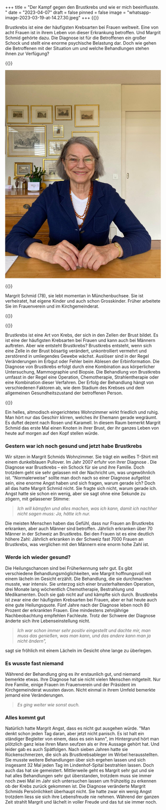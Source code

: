 +++
title = "Der Kampf gegen den Brustkrebs und wie er mich beeinflusste. "
date = "2023-04-07"
draft = false
pinned = false
image = "whatsapp-image-2023-03-19-at-14.27.30.jpeg"
+++
{{<lead>}}

Brustkrebs ist eine der häufigsten Krebsarten bei Frauen weltweit. Eine von acht Frauen ist in ihrem Leben von dieser Erkrankung betroffen. Und Margrit Schmid gehörte dazu. Die Diagnose ist für die Betroffenen ein großer Schock und stellt eine enorme psychische Belastung dar. Doch wie gehen die Betroffenen mit der Situation um und welche Behandlungen stehen ihnen zur Verfügung?

{{</lead>}}

![](whatsapp-image-2023-03-19-at-14.27.30.jpeg "Margrit Schmid")



{{<box>}}

Margrit Schmid (78), sie lebt momentan in Münchenbuchsee. Sie ist verheiratet, hat eigene Kinder und auch schon Grosskinder. Früher arbeitete Sie im Frauenverein und im Kirchgemeinderat. 

{{</box>}}

{{<box>}}

Brustkrebs ist eine Art von Krebs, der sich in den Zellen der Brust bildet. Es ist eine der häufigsten Krebsarten bei Frauen und kann auch bei Männern auftreten. Aber wie entsteht Brustkrebs? Brustkrebs entsteht, wenn sich eine Zelle in der Brust bösartig verändert, unkontrolliert vermehrt und zerstörend in umliegendes Gewebe wächst. Auslöser sind in der Regel Veränderungen im Erbgut oder Fehler beim Ablesen der Erbinformation. Die Diagnose von Brustkrebs erfolgt durch eine Kombination aus körperlicher Untersuchung, Mammographie und Biopsie. Die Behandlung von Brustkrebs umfasst in der Regel eine Operation, Chemotherapie, Strahlentherapie oder eine Kombination dieser Verfahren. Der Erfolg der Behandlung hängt von verschiedenen Faktoren ab, wie dem Stadium des Krebses und dem allgemeinen Gesundheitszustand der betroffenen Person.

{{</box>}}

Ein helles, altmodisch eingerichtetes Wohnzimmer wirkt friedlich und ruhig. Man hört nur das Geschirr klirren, welches ihr Ehemann gerade wegräumt. Es duftet dezent nach Rosen und Karamell. In diesem Raum bemerkt Margrit Schmid das erste Mal einen Knoten in ihrer Brust, der ihr ganzes Leben von heute auf morgen auf den Kopf stellen würde.

### Gestern war ich noch gesund und jetzt habe Brustkrebs

Wir sitzen in Margrit Schmids Wohnzimmer. Sie trägt ein weißes T-Shirt mit einem dunkelblauen Pullover. Im Jahr 2007 erfuhr von ihrer Diagnose . Die Diagnose war Brustkrebs – ein Schock für sie und ihre Familie. Doch trotzdem geht sie sehr gelassen mit der Nachricht um, was ungewöhnlich ist. "Normalerweise" sollte man doch nach so einer Diagnose aufgelöst sein, eine enorme Angst haben und sich fragen, warum gerade ich? Doch all das hatte Margrit Schmid nicht. Sie fragte sich nicht, warum gerade ich. Angst hatte sie schon ein wenig, aber sie sagt ohne eine Sekunde zu zögern, mit gelassener Stimme: 

> *Ich will kämpfen und alles machen, was ich kann, damit ich nachher nicht sagen muss: Ja, hätte ich nur.*

Die meisten Menschen haben das Gefühl, dass nur Frauen an Brustkrebs erkranken, aber auch Männer sind betroffen. Jährlich erkranken über 70 Männer in der Schweiz an Brustkrebs. Bei den Frauen ist es eine deutlich höhere Zahl: Jährlich erkranken in der Schweiz fast 7000 Frauen an Brustkrebs, was verglichen mit den Männern eine enorm hohe Zahl ist. 



### Werde ich wieder gesund?

Die Heilungschancen sind bei Früherkennung sehr gut. Es gibt verschiedene Behandlungsmöglichkeiten, wie Margrit hoffnungsvoll mit einem lächeln im Gesicht erzählt. Die Behandlung, die sie durchmachen musste, war intensiv. Sie unterzog sich einer brusterhaltenden Operation, drei Monate lang wöchentlich Chemotherapie, Bestrahlung und Medikamenten. Doch sie gab nicht auf und kämpfte sich durch. Brustkrebs ist zwar eine der häufigsten Krebsarten bei Frauen, aber er hat heute auch eine gute Heilungsquote. Fünf Jahre nach der Diagnose leben noch 80 Prozent der erkrankten Frauen. Eine mindestens zehnjährige Nachbeobachtung empfehlen Fachleute. Trotz der Schwere der Diagnose änderte sich ihre Lebenseinstellung nicht.

>  *Ich war schon immer sehr positiv eingestellt und dachte mir, man muss das genießen, was man kann, und das andere kann man ja nicht ändern",* 

sagt sie fröhlich mit einem Lächeln im Gesicht ohne lange zu überlegen.

### Es wusste fast niemand

Während der Behandlung ging es ihr erstaunlich gut, und niemand bemerkte etwas. Ihre Diagnose hat sie nicht vielen Menschen mitgeteilt. Nur ihre Familie, einige Frauen im Frauenverein und der Präsident im Kirchgemeinderat wussten davon. Nicht einmal in ihrem Umfeld bemerkte jemand eine Veränderungen. 

> *Es ging weiter wie sonst auch.*

### Alles kommt gut

Natürlich hatte Margrit Angst, dass es nicht gut ausgehen würde. "Man denkt schon jeden Tag daran, aber jetzt nicht panisch. Es ist halt ein ständiger Begleiter von einem, dass es sein kann", im Hintergrund hört man plötzlich ganz leise ihren Mann seufzen als er ihre Aussage gehört hat. Und leider gab es auch Spätfolgen. Nach sieben Jahren hatte sie Rückenschmerzen, die sich als Brustkrebsableger im Wirbel herausstellten. Sie musste weitere Behandlungen über sich ergehen lassen und sich insgesamt 32 Mal jeden Tag im Lindenhof-Spital bestrahlen lassen. Doch auch das hat sie gemeistert. Mittlerweile geht es Margrit sehr gut und sie hat alles Behandlungen sehr gut überstanden, trotzdem muss sie immer noch zwei Mal im Jahr sich untersuchen lassen um frühzeitig zu erkennen ob der Krebs zurück gekommen ist. Die Diagnose veränderte Margrit Schmids Persönlichkeit überhaupt nicht. Sie hatte zwar ein wenig Angst trotzdem liess sie sich ihre Lebensfreude nie nehmen. Während der ganzen Zeit strahlt Margrit und lächelt in voller Freude und das tut sie immer noch.